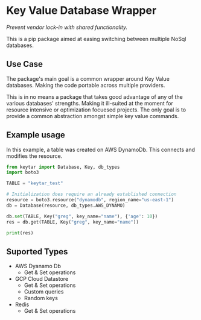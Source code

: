 # Key Value Database Wrapper

_Prevent vendor lock-in with shared functionality._

This is a pip package aimed at easing switching between multiple NoSql databases.

## Use Case

The package's main goal is a common wrapper around Key Value databases. Making the code
portable across multiple providers.

This is in no means a package that takes good advantage of any of the various databases'
strengths. Making it ill-suited at the moment for resource intensive or optimization
focuesed projects. The only goal is to provide a common abstraction amongst simple key
value commands.

## Example usage

In this example, a table was created on AWS DynamoDb. This connects and modifies the resource.

```python
from keytar import Database, Key, db_types
import boto3

TABLE = "keytar_test"

# Initialization does require an already established connection
resource = boto3.resource("dynamodb", region_name="us-east-1")
db = Database(resource, db_types.AWS_DYNAMO)

db.set(TABLE, Key("greg", key_name="name"), {'age': 10})
res = db.get(TABLE, Key("greg", key_name="name"))

print(res)
```

## Suported Types

+ AWS Dyanamo Db
  - Get & Set operations
+ GCP Cloud Datastore
  - Get & Set operations
  - Custom queries
  - Random keys
+ Redis
  - Get & Set operations
